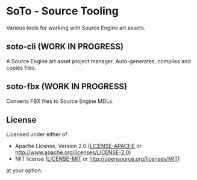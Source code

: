 # SoTo - Source Tooling
Various tools for working with Source Engine art assets.

## soto-cli (WORK IN PROGRESS)
A Source Engine art asset project manager. Auto-generates, compiles and copies files.

## soto-fbx (WORK IN PROGRESS)
Converts FBX files to Source Engine MDLs.

## License
Licensed under either of
 * Apache License, Version 2.0 ([LICENSE-APACHE](LICENSE-APACHE) or http://www.apache.org/licenses/LICENSE-2.0)
 * MIT license ([LICENSE-MIT](LICENSE-MIT) or http://opensource.org/licenses/MIT)

at your option.
